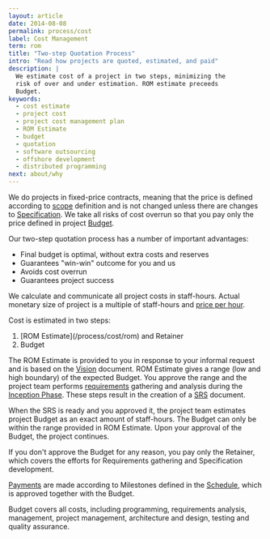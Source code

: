 ```yaml
---
layout: article
date: 2014-08-08
permalink: process/cost
label: Cost Management
term: rom
title: "Two-step Quotation Process"
intro: "Read how projects are quoted, estimated, and paid"
description: |
  We estimate cost of a project in two steps, minimizing the
  risk of over and under estimation. ROM estimate preceeds
  Budget.
keywords:
  - cost estimate
  - project cost
  - project cost management plan
  - ROM Estimate
  - budget
  - quotation
  - software outsourcing
  - offshore development
  - distributed programming
next: about/why
---
```


We do projects in fixed-price contracts, meaning that the price is defined according to 
[scope](/process/scope) definition and is not changed unless there are changes to 
[Specification](/process/scope/specification). We take all risks of cost overrun so that you pay 
only the price defined in project [Budget](/process/cost/budget).

Our two-step quotation process has a number of important advantages:

 * Final budget is optimal, without extra costs and reserves
 * Guarantees "win-win" outcome for you and us
 * Avoids cost overrun
 * Guarantees project success

We calculate and communicate all project costs in staff-hours. Actual monetary size of project is a 
multiple of staff-hours and [price per hour](/process/cost/prices).

Cost is estimated in two steps:

<ol>
        <li>[ROM Estimate](/process/cost/rom) and Retainer</li>
        <li>Budget</li>
    </ol>

The ROM Estimate is provided to you in response to your informal request and is based on the 
[Vision](/process/scope/vision) document. ROM Estimate gives a range (low and high boundary) of the 
expected Budget. You approve the range and the project team performs 
[requirements](/process/scope/requirement) gathering and analysis during the [Inception 
Phase](/process/scope/inception). These steps result in the creation of a [SRS](/process/scope/srs) document.

When the SRS is ready and you approved it, the project team estimates project Budget as an exact 
amount of staff-hours. The Budget can only be within the range provided in ROM Estimate. Upon your 
approval of the Budget, the project continues.

If you don't approve the Budget for any reason, you pay only the Retainer, which covers the efforts 
for Requirements gathering and Specification development.

[Payments](/process/cost/model) are made according to Milestones defined in the 
[Schedule](/process/time/schedule), which is approved together with the Budget.

Budget covers all costs, including programming, requirements analysis, management, project 
management, architecture and design, testing and quality assurance.
